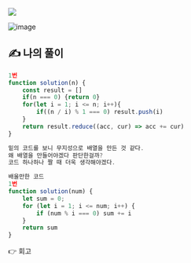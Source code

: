 ![](https://images.velog.io/images/make_w/post/469b5532-e056-4770-b04b-e9eaecf10fe4/js%E1%84%8B%E1%85%B5%E1%84%86%E1%85%B5%E1%84%8C%E1%85%B5.png)

![image](https://user-images.githubusercontent.com/97653052/158322375-dc0257d4-4835-4a02-a872-d9e4c8cd1e7e.png)
## ✍ 나의 풀이

```javascript
1번
function solution(n) {
    const result = []
    if(n === 0) {return 0}
    for(let i = 1; i <= n; i++){
        if((n / i) % 1 === 0) result.push(i)
    }
    return result.reduce((acc, cur) => acc += cur)
}

밑의 코드를 보니 무지성으로 배열을 만든 것 같다.
왜 배열을 만들어야겠다 판단한걸까?
코드 하나하나 짤 때 더욱 생각해야겠다.

배울만한 코드
1번
function solution(num) {
    let sum = 0;
    for (let i = 1; i <= num; i++) {
        if (num % i === 0) sum += i
    }
    return sum
}
```

👉 회고
